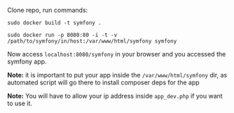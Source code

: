 Clone repo, run commands:

`sudo docker build -t symfony . `

`sudo docker run -p 8080:80 -i -t -v /path/to/symfony/in/host:/var/www/html/symfony symfony`

Now access `localhost:8080/symfony` in your browser and you accessed the symfony app.

**Note:** it is important to put your app inside the `/var/www/html/symfony` dir, as automated script will go there to install composer deps for the app 

**Note:** You will have to allow your ip address inside `app_dev.php` if you want to use it.


